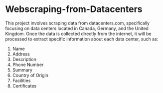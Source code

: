 # Webscraping-from-Datacenters
This project involves scraping data from datacenters.com, specifically focusing on data centers located in Canada, Germany, and the United Kingdom. Once the data is collected directly from the internet, it will be processed to extract specific information about each data center, such as:
1. Name
2. Address
3. Description
4. Phone Number
5. Summary
6. Country of Origin
7. Facilities
8. Certificates 
